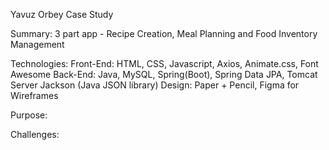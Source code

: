 Yavuz Orbey Case Study 

Summary: 3 part app - Recipe Creation, Meal Planning and Food Inventory Management

Technologies:
Front-End:  HTML, CSS, Javascript, Axios, Animate.css, Font Awesome
Back-End: Java, MySQL, Spring(Boot), Spring Data JPA, Tomcat Server
Jackson (Java JSON library)
Design: Paper + Pencil, Figma for Wireframes 


Purpose: 


Challenges: 